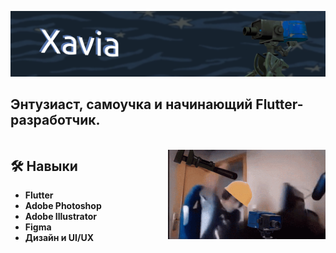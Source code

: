 ![баннер](assets/profile_banner.png)

Энтузиаст, самоучка и начинающий Flutter-разработчик.
---
<div style="display: flex; align-items: center; justify-content: space-between;">
  <div style="flex: 1;">
    
  ## 🛠 Навыки
  - **Flutter**
  - **Adobe Photoshop**
  - **Adobe Illustrator**
  - **Figma**
  - **Дизайн и UI/UX**

  </div>
  <div style="flex: 1; text-align: right;">
    <img src="assets/sentry-engineer.gif" alt="Sentry Engineer GIF" width="300">
  </div>
</div>


<!--
**XaviaFlutter/XaviaFlutter** is a ✨ _special_ ✨ repository because its `README.md` (this file) appears on your GitHub profile.

Here are some ideas to get you started:

- 🔭 I’m currently working on ...
- 🌱 I’m currently learning ...
- 👯 I’m looking to collaborate on ...
- 🤔 I’m looking for help with ...
- 💬 Ask me about ...
- 📫 How to reach me: ...
- 😄 Pronouns: ...
- ⚡ Fun fact: ...
-->

